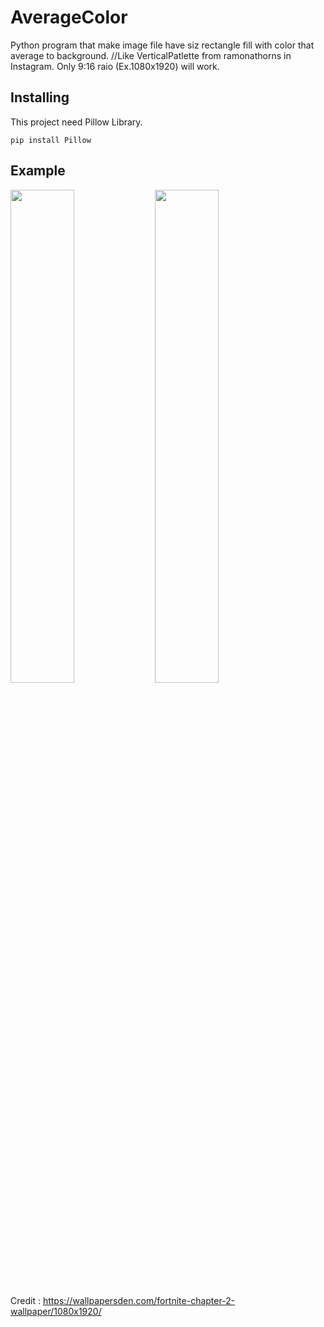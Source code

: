 # AverageColor
Python program that make image file have siz rectangle fill with color that average to background. //Like VerticalPatlette from ramonathorns in Instagram. Only 9:16 raio (Ex.1080x1920) will work.

## Installing
This project need Pillow Library.

``` 
pip install Pillow
```

## Example

<img src="https://user-images.githubusercontent.com/40863067/67502854-cc133a80-f6b0-11e9-86fd-cb1bd10041d5.jpg" width="45%"></img> <img src="https://user-images.githubusercontent.com/40863067/67502887-d6cdcf80-f6b0-11e9-819c-399bc6ec82cd.jpg" width="45%"></img> 

Credit : https://wallpapersden.com/fortnite-chapter-2-wallpaper/1080x1920/
